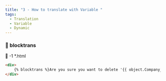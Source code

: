 ```yaml
---
title: "3 - How to translate with Variable "
tags:
  - Translation
  - Variable
  - Dynamic
---
```


### 💬 blocktrans
📁 -1 *.html

```html
<div>
    {% blocktrans %}Are you sure you want to delete '{{ object.Company_name }}{% endblocktrans %}
</div>
```
